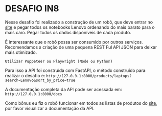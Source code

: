 # DESAFIO IN8

Nesse desafio foi realizado a construção de um robô, que deve entrar no [site](https://webscraper.io/test-sites/e-commerce/allinone/computers/laptops) e pegar todos os notebooks Lenovo ordenando do mais barato para o mais caro. Pegar todos os dados disponíveis de cada produto.

É interessante que o robô possa ser consumido por outros serviços. Recomendamos a criação de uma pequena REST Ful API JSON para deixar mais otimizado.

```Utilizar Puppeteer ou Playwright (Node ou Python)```


Para isso a API foi construída com FastAPI, o método construído para realizar o desafio e:
```http://127.0.0.1:8000/products/laptops?search=Lenovo&sort_by_price=true```


A documentação completa da API pode ser acessada em:
```http://127.0.0.1:8000/docs```

Como bônus eu fiz o robô funcionar em todos as listas de produtos do [site](https://webscraper.io/test-sites/e-commerce/allinone/computers/laptops), por favor visualizar a documentação da API.


